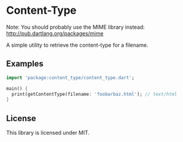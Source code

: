 Content-Type
==

Note: You should probably use the MIME library instead: http://pub.dartlang.org/packages/mime

A simple utility to retrieve the content-type for a filename.

## Examples

```dart
import 'package:content_type/content_type.dart';

main() {
  print(getContentType(filename: 'foobarbaz.html'); // text/html
}
```

## License
This library is licensed under MIT.